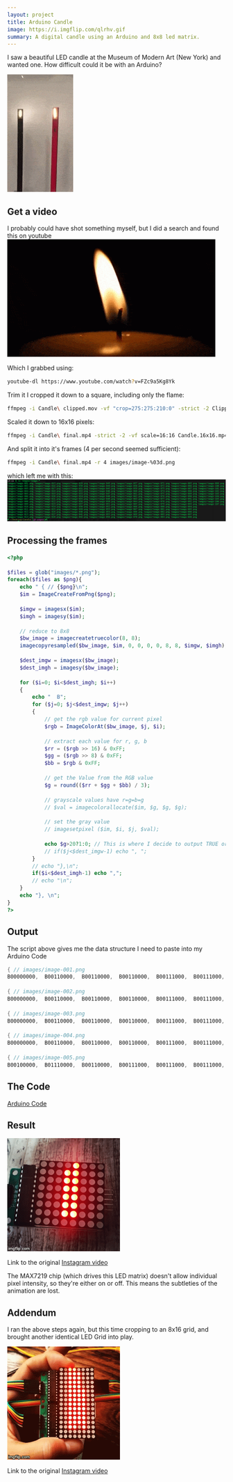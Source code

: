 ```yaml
---
layout: project
title: Arduino Candle
image: https://i.imgflip.com/qlrhv.gif
summary: A digital candle using an Arduino and 8x8 led matrix.
---
```


I saw a beautiful LED candle at the Museum of Modern Art (New York) and wanted one. How difficult could it be with an Arduino?

![LED candle inspiration](/images/ygq8LA.gif)

## Get a video

I probably could have shot something myself, but I did a search and found this on youtube
![](/images/Kz8JGP.gif)

Which I grabbed using:

```bash
youtube-dl https://www.youtube.com/watch?v=FZc9a5Kg8Yk
```

Trim it
I cropped it down to a square, including only the flame:

```bash
ffmpeg -i Candle\ clipped.mov -vf "crop=275:275:210:0" -strict -2 Clipped\ final.mp4
```

Scaled it down to 16x16 pixels:

```bash
ffmpeg -i Candle\ final.mp4 -strict -2 -vf scale=16:16 Candle.16x16.mp4
```

And split it into it's frames (4 per second seemed sufficient):

```bash
ffmpeg -i Candle\ final.mp4 -r 4 images/image-%03d.png
```

which left me with this:
![](/images/LEDCandle-images.png)

## Processing the frames
```php
<?php

$files = glob("images/*.png");
foreach($files as $png){
    echo " { // {$png}\n";
    $im = ImageCreateFromPng($png);

    $imgw = imagesx($im);
    $imgh = imagesy($im);

    // reduce to 8x8
    $bw_image = imagecreatetruecolor(8, 8);
    imagecopyresampled($bw_image, $im, 0, 0, 0, 0, 8, 8, $imgw, $imgh);

    $dest_imgw = imagesx($bw_image);
    $dest_imgh = imagesy($bw_image);

    for ($i=0; $i<$dest_imgh; $i++)
    {
        echo "  B";
        for ($j=0; $j<$dest_imgw; $j++)
        {
            // get the rgb value for current pixel
            $rgb = ImageColorAt($bw_image, $j, $i);

            // extract each value for r, g, b
            $rr = ($rgb >> 16) & 0xFF;
            $gg = ($rgb >> 8) & 0xFF;
            $bb = $rgb & 0xFF;

            // get the Value from the RGB value
            $g = round(($rr + $gg + $bb) / 3);

            // grayscale values have r=g=b=g
            // $val = imagecolorallocate($im, $g, $g, $g);

            // set the gray value
            // imagesetpixel ($im, $i, $j, $val);

            echo $g>20?1:0; // This is where I decide to output TRUE or FALSE based on the threshold (20 in this case). If I can output partial values (on another matrix) I'll remove this
            // if($j<$dest_imgw-1) echo ", ";
        }
        // echo "},\n";
        if($i<$dest_imgh-1) echo ",";
        // echo "\n";
    }
    echo "}, \n";
}
?>
```

## Output
The script above gives me the data structure I need to paste into my Arduino Code

```cpp
{ // images/image-001.png
B00000000,  B00110000,  B00110000,  B00110000,  B00111000,  B00111000,  B00011000,  B00000000},

{ // images/image-002.png
B00000000,  B00110000,  B00110000,  B00110000,  B00111000,  B00111000,  B00011000,  B00000000},

{ // images/image-003.png
B00000000,  B00110000,  B00110000,  B00110000,  B00111000,  B00111000,  B00111000,  B00000000},

{ // images/image-004.png
B00000000,  B00110000,  B00110000,  B00110000,  B00111000,  B00111000,  B00111000,  B00000000},

{ // images/image-005.png
B00100000,  B01110000,  B00110000,  B00111000,  B00111000,  B00111000,  B00111000,  B00000000},
```

## The Code
[Arduino Code](https://github.com/SachaWheeler/ArduinoLEDCandle)

## Result

![Final Result](/images/qlrhv.gif)

Link to the original [Instagram video](https://www.instagram.com/p/7KxoUsKist/)

The MAX7219 chip (which drives this LED matrix) doesn't allow individual pixel intensity, so they're either on or off. This means the subtleties of the animation are lost.

## Addendum
I ran the above steps again, but this time cropping to an 8x16 grid, and brought another identical LED Grid into play.

![8x16](/images/qqa1b.gif)

Link to the original [Instagram video](https://www.instagram.com/p/7Xf8zlKigR/)

